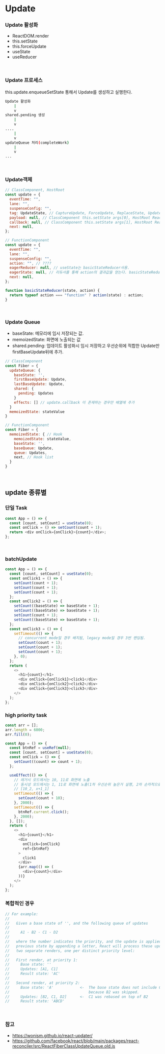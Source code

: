 # Update

### Update 활성화

- ReactDOM.render
- this.setState
- this.forceUpdate
- useState
- useReducer

<br />

### Update 프로세스

this.update.enqueueSetState 통해서 Update를 생성하고 실행한다.

```sh
Update 활성화
    |
    v
shared.pending 생성
    |
    v
....
    |
    v
updateQueue 처리(completeWork)
    |
    v
...
```

<br />

### Update객체

```js
// ClassComponent, HostRoot
const update = {
  eventTime: "",
  lane: "",
  suspenseConfig: "",
  tag: UpdateState, // CaptureUpdate, ForceUpdate, ReplaceState, UpdateState
  payload: null, // ClassComponent this.setState args[0], HostRoot ReactDOM.render args[0]
  callback: null, // ClassComponent this.setState args[1], HostRoot ReactDOM.render args[2]
  next: null,
};

// FunctionComponent
const update = {
  eventTime: "",
  lane: "",
  suspenseConfig: "",
  action: "", // ????
  eagerReducer: null, // useState는 basicStateReducer사용.
  eagerState: null, // 리듀서를 통해 action의 결과값을 얻는다. basicStateReducer(baseState, action)
  next: null,
};

function basicStateReducer(state, action) {
  return typeof action === "function" ? action(state) : action;
}
```

<br />

### Update Queue

- baseState: 메모리에 임시 저장되는 값.
- memoizedState: 화면에 노출되는 값
- shared.pending: 업데이트 활성화시 임시 저장하고 우선순위에 적합한 Update만 firstBaseUpdate뒤에 추가.

```js
// ClassComponent
const Fiber = {
  updateQueue: {
    baseState: '',
    firstBaseUpdate: Update,
    lastBaseUpdate: Update,
    shared: {
      pending: Updates
    }
    effects: [] // update.callback 이 존재하는 경우만 배열에 추가
  }
  memoizedState: stateValue
}

// FunctionComponent
const Fiber = {
  memoizedState: { // Hook
    memoizedState: stateValue,
    baseState: '',
    baseQueue: Update,
    queue: Updates,
    next, // Hook list
  }
}
```

<br />

## update 종류별

### 단일 Task

```js
const App = () => {
  const [count, setCount] = useState(0);
  const onClick = () => setCount(count + 1);
  return <div onClick={onClick}>{count}</div>;
};
```

<br />

### batchUpdate

```js
const App = () => {
  const [count, setCount] = useState(0);
  const onClick1 = () => {
    setCount(count + 1);
    setCount(count + 1);
    setCount(count + 1);
  };
  const onClick2 = () => {
    setCount((baseState) => baseState + 1);
    setCount((baseState) => baseState + 1);
    setCount(count + 1);
    setCount((baseState) => baseState + 1);
  };
  const onClick3 = () => {
    setTimeout(() => {
      // concurrent mode일 경우 배치됨, legacy mode일 경우 3번 랜딩됨.
      setCount(count + 1);
      setCount(count + 1);
      setCount(count + 1);
    }, 0);
  };
  return (
    <>
      <h1>{count}</h1>
      <div onClick={onClick1}>click1</div>
      <div onClick={onClick2}>click2</div>
      <div onClick={onClick3}>click3</div>
    </>
  );
};
```

### high priority task

```js
const arr = [];
arr.length = 6000;
arr.fill(0);

const App = () => {
  const btnRef = useRef(null);
  const [count, setCount] = useState(0);
  const onClick = () => {
    setCount((count) => count + 1);
  };

  useEffect(() => {
    // 레거시 모드에서는 10, 11로 화면에 노출
    // 동시성 모드에서는 1, 11로 화면에 노출(1차 우선순위 높은거 실행, 2차 순차적으로 실행.)
    // [10_2, x+1_1]
    setTimeout(() => {
      setCount(count + 10);
    }, 2000);
    setTimeout(() => {
      btnRef.current.click();
    }, 2000);
  }, []);
  return (
    <>
      <h1>{count}</h1>
      <div
        onClick={onClick}
        ref={btnRef}
      >
        click1
      </div>
      {arr.map(() => (
        <div>{count}</div>
      ))}
    </>
  );
};
```

### 복합적인 경우

```js
// For example:
//
//   Given a base state of '', and the following queue of updates
//
//     A1 - B2 - C1 - D2
//
//   where the number indicates the priority, and the update is applied to the
//   previous state by appending a letter, React will process these updates as
//   two separate renders, one per distinct priority level:
//
//   First render, at priority 1:
//     Base state: ''
//     Updates: [A1, C1]
//     Result state: 'AC'
//
//   Second render, at priority 2:
//     Base state: 'A'            <-  The base state does not include C1,
//                                    because B2 was skipped.
//     Updates: [B2, C1, D2]      <-  C1 was rebased on top of B2
//     Result state: 'ABCD'
```

<br />

### 참고

- https://wonism.github.io/react-updater/
- https://github.com/facebook/react/blob/main/packages/react-reconciler/src/ReactFiberClassUpdateQueue.old.js

